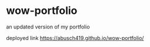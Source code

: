 # wow-portfolio
an updated version of my portfolio 

deployed link
https://abusch419.github.io/wow-portfolio/
